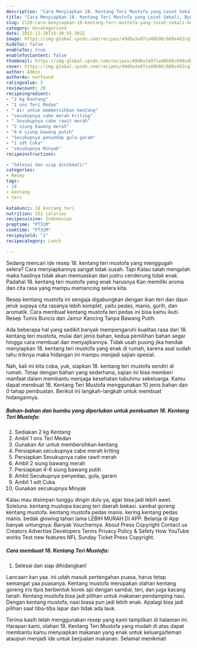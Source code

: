 ```yaml
---
description: "Cara Menyiapkan 18. Kentang Teri Mustofa yang Lezat Sekali, Buat Buka Puasa Bisa Manjain Lidah"
title: "Cara Menyiapkan 18. Kentang Teri Mustofa yang Lezat Sekali, Buat Buka Puasa Bisa Manjain Lidah"
slug: 2120-cara-menyiapkan-18-kentang-teri-mustofa-yang-lezat-sekali-buat-buka-puasa-bisa-manjain-lidah
category: Uncategorized
date: 2022-12-26T15:38:55.391Z
image: https://img-global.cpcdn.com/recipes/49d8a3a97ca48b96/680x482cq70/18-kentang-teri-mustofa-foto-resep-utama.jpg
hideToc: false
enableToc: true
enableTocContent: false
thumbnail: https://img-global.cpcdn.com/recipes/49d8a3a97ca48b96/680x482cq70/18-kentang-teri-mustofa-foto-resep-utama.jpg
cover: https://img-global.cpcdn.com/recipes/49d8a3a97ca48b96/680x482cq70/18-kentang-teri-mustofa-foto-resep-utama.jpg
author: Admin
authorAv: notfound
ratingvalue: 3
reviewcount: 20
recipeingredient:
- "2 kg Kentang"
- "1 ons Teri Medan"
- " Air untuk membersihkan kentang"
- "secukupnya cabe merah kriting"
- " Sevukupnya cabe rawit merah"
- "2 siung bawang merah"
- "4-6 siung bawang putih"
- "Secukupnya penyedap gula garam"
- "1 sdt Cuka"
- "secukupnya Minyak"
recipeinstructions:

- "Selesai dan siap dinikmati!"
categories:
- Resep
tags:
- 18
- kentang
- teri

katakunci: 18 kentang teri 
nutrition: 252 calories
recipecuisine: Indonesian
preptime: "PT31M"
cooktime: "PT33M"
recipeyield: "1"
recipecategory: Lunch

---
```



Sedang mencari ide resep 18. kentang teri mustofa yang menggugah selera? Cara menyiapkannya sangat tidak susah. Tapi Kalau salah mengolah maka hasilnya tidak akan memuaskan dan justru cenderung tidak enak. Padahal 18. kentang teri mustofa yang enak harusnya Kan memiliki aroma dan cita rasa yang mampu memancing selera kita.


Resep kentang mustofa ini sengaja digabungkan dengan ikan teri dan daun jeruk supaya cita rasanya lebih komplet, yaitu pedas, manis, gurih, dan aromatik. Cara membuat kentang mustofa teri pedas ini bisa kamu ikuti. Resep Tumis Buncis dan Jamur Kancing Tanpa Bawang Putih.

Ada beberapa hal yang sedikit banyak mempengaruhi kualitas rasa dari 18. kentang teri mustofa, mulai dari jenis bahan, kedua pemilihan bahan segar hingga cara membuat dan menyajikannya. Tidak usah pusing jika hendak menyiapkan 18. kentang teri mustofa yang enak di rumah, karena asal sudah tahu triknya maka hidangan ini mampu menjadi sajian spesial.


Nah, kali ini kita coba, yuk, siapkan 18. kentang teri mustofa sendiri di rumah. Tetap dengan bahan yang sederhana, sajian ini bisa memberi manfaat dalam membantu menjaga kesehatan tubuhmu sekeluarga. Kamu dapat membuat 18. Kentang Teri Mustofa menggunakan 10 jenis bahan dan 0 tahap pembuatan. Berikut ini langkah-langkah untuk membuat hidangannya.

<!--inarticleads1-->

##### Bahan-bahan dan bumbu yang diperlukan untuk pembuatan 18. Kentang Teri Mustofa:

1. Sediakan 2 kg Kentang
1. Ambil 1 ons Teri Medan
1. Gunakan  Air untuk membersihkan kentang
1. Persiapkan secukupnya cabe merah kriting
1. Persiapkan  Sevukupnya cabe rawit merah
1. Ambil 2 siung bawang merah
1. Persiapkan 4-6 siung bawang putih
1. Ambil Secukupnya penyedap, gula, garam
1. Ambil 1 sdt Cuka
1. Gunakan secukupnya Minyak


Kalau mau disimpan tunggu dingin dulu ya, agar bisa jadi lebih awet. Soleluna. kentang mustopa kacang teri daerah bekasi. sambal goreng kentang mustofa. kentang mustofa pedas manis. kering kentang pedas manis. bedak glowing tahan lama LEBIH MURAH DI APP. Belanja di App banyak untungnya: Banyak Vouchernya. About Press Copyright Contact us Creators Advertise Developers Terms Privacy Policy &amp; Safety How YouTube works Test new features NFL Sunday Ticket Press Copyright. 

<!--inarticleads2-->

##### Cara membuat 18. Kentang Teri Mustofa:


1. Selesai dan siap dihidangkan!

Lancaarr kan yaa. ini udah masuk pertengahan puasa, harus tetap semangat yaa puasanya. Kentang mustofa merupakan olahan kentang goreng iris tipis berbentuk korek api dengan sambal, teri, dan juga kacang tanah. Kentang mustofa bisa jadi pilihan untuk makanan pendamping nasi. Dengan kentang mustofa, nasi biasa pun jadi lebih enak. Apalagi bisa jadi pilihan saat tiba-tiba lapar dan tidak ada lauk. 

Terima kasih telah menggunakan resep yang kami tampilkan di halaman ini. Harapan kami, olahan 18. Kentang Teri Mustofa yang mudah di atas dapat membantu kamu menyiapkan makanan yang enak untuk keluarga/teman ataupun menjadi ide untuk berjualan makanan. Selamat menikmati

